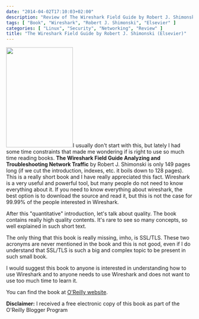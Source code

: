 ```yaml
---
date: "2014-04-02T17:10:03+02:00"
description: "Review of The Wireshark Field Guide by Robert J. Shimonski (Elsevier)"
tags: [ "Book", "Wireshark", "Robert J. Shimonski", "Elsevier" ]
categories: [ "Linux", "Security", "Networking", "Review" ]
title: "The Wireshark Field Guide by Robert J. Shimonski (Elsevier)"
---
```

<img class="alignleft" alt="" src="http://akamaicovers.oreilly.com/images/9780124104969/cat.gif" width="180" height="270" />I usually don't start with this, but lately I had some time constraints that made me wondering if is right to use so much time reading books. **The Wireshark Field Guide Analyzing and Troubleshooting Network Traffic** by Robert J. Shimonski is only 149 pages long (if we cut the introduction, indexes, etc. it boils down to 128 pages). This is a really short book and I have really appreciated this fact. Wireshark is a very useful and powerful tool, but many people do not need to know everything about it. If you need to know everything about wireshark, the best option is to download the source and read it, but this is not the case for 99.99% of the people interested in Wireshark.

After this "quantitative" introduction, let's talk about quality. The book contains really high quality contents. It's rare to see so many concepts, so well explained in such short text.

The only thing that this book is really missing, imho, is SSL/TLS. These two acronyms are never mentioned in the book and this is not good, even if I do understand that SSL/TLS is such a big and complex topic to be present in such small book.

I would suggest this book to anyone is interested in understanding how to use Wireshark and to anyone needs to use Wireshark and does not want to use too much time to learn it.

You can find the book at [O'Reilly website](http://shop.oreilly.com/product/9780124104136.do).

**Disclaimer:** I received a free electronic copy of this book as part of the O'Reilly Blogger Program
